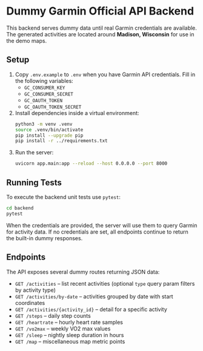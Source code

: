 # Dummy Garmin Official API Backend

This backend serves dummy data until real Garmin credentials are available.
The generated activities are located around **Madison, Wisconsin** for use in the demo maps.

## Setup

1. Copy `.env.example` to `.env` when you have Garmin API credentials.
   Fill in the following variables:
   - `GC_CONSUMER_KEY`
   - `GC_CONSUMER_SECRET`
   - `GC_OAUTH_TOKEN`
   - `GC_OAUTH_TOKEN_SECRET`
2. Install dependencies inside a virtual environment:
   ```bash
   python3 -m venv .venv
   source .venv/bin/activate
   pip install --upgrade pip
   pip install -r ../requirements.txt
   ```
3. Run the server:
   ```bash
   uvicorn app.main:app --reload --host 0.0.0.0 --port 8000
   ```

## Running Tests

To execute the backend unit tests use `pytest`:

```bash
cd backend
pytest
```

When the credentials are provided, the server will use them to query Garmin
for activity data. If no credentials are set, all endpoints continue to return
the built-in dummy responses.

## Endpoints

The API exposes several dummy routes returning JSON data:

- `GET /activities` – list recent activities (optional `type` query param filters by activity type)
- `GET /activities/by-date` – activities grouped by date with start coordinates
- `GET /activities/{activity_id}` – detail for a specific activity
- `GET /steps` – daily step counts
- `GET /heartrate` – hourly heart rate samples
- `GET /vo2max` – weekly VO2 max values
- `GET /sleep` – nightly sleep duration in hours
- `GET /map` – miscellaneous map metric points
